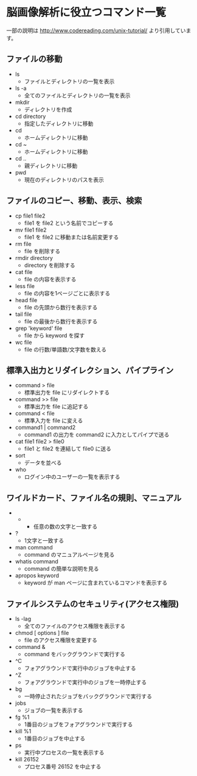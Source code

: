 # 脳画像解析に役立つコマンド一覧
一部の説明は http://www.codereading.com/unix-tutorial/ より引用しています。

## ファイルの移動
- ls
    - ファイルとディレクトリの一覧を表示
- ls -a
    - 全てのファイルとディレクトリの一覧を表示
- mkdir
    - ディレクトリを作成
- cd directory
    - 指定したディレクトリに移動
- cd
    - ホームディレクトリに移動
- cd ~
    - ホームディレクトリに移動
- cd ..
    - 親ディレクトリに移動
- pwd
    - 現在のディレクトリのパスを表示
    
## ファイルのコピー、移動、表示、検索
- cp file1 file2
    - file1 を file2 という名前でコピーする
- mv file1 file2
    - file1 を file2 に移動または名前変更する
- rm file
    - file を削除する
- rmdir directory
    - directory を削除する
- cat file
    - file の内容を表示する
- less file
    - file の内容を1ページごとに表示する
- head file
    - file の先頭から数行を表示する
- tail file
    - file の最後から数行を表示する
- grep 'keyword' file
    - file から keyword を探す
- wc file
    - file の行数/単語数/文字数を数える

## 標準入出力とリダイレクション、パイプライン
- command > file
    - 標準出力を file にリダイレクトする
- command >> file
    - 標準出力を file に追記する
- command < file
    - 標準入力を file に変える
- command1 | command2
    - command1 の出力を command2 に入力としてパイプで送る
- cat file1 file2 > file0
    - file1 と file2 を連結して file0 に送る
- sort
    - データを並べる
- who
    - ログイン中のユーザーの一覧を表示する

## ワイルドカード、ファイル名の規則、マニュアル
- *
    - 任意の数の文字と一致する
- ?
    - 1文字と一致する
- man command
    - command のマニュアルページを見る
- whatis command
    - command の簡単な説明を見る
- apropos keyword
    - keyword が man ページに含まれているコマンドを表示する

## ファイルシステムのセキュリティ(アクセス権限)
- ls -lag
    - 全てのファイルのアクセス権限を表示する
- chmod [ options ] file
    - file のアクセス権限を変更する
- command &
    - command をバックグラウンドで実行する
- ^C
    - フォアグラウンドで実行中のジョブを中止する
- ^Z
    - フォアグラウンドで実行中のジョブを一時停止する
- bg
    - 一時停止されたジョブをバックグラウンドで実行する
- jobs
    - ジョブの一覧を表示する
- fg %1
    - 1番目のジョブをフォアグラウンドで実行する
- kill %1
    - 1番目のジョブを中止する
- ps
    - 実行中プロセスの一覧を表示する
- kill 26152
    - プロセス番号 26152 を中止する
